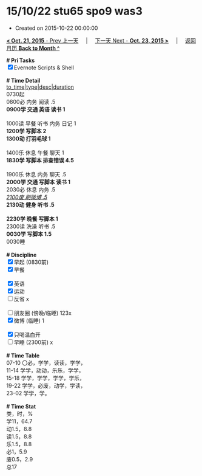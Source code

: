 # 15/10/22 stu65 spo9 was3

- Created on 2015-10-22 00:00:00

[**< Oct. 21, 2015** - Prev 上一天](_archived/lifelogs/2015/10/d21.md) &nbsp; &nbsp; | &nbsp; &nbsp; [下一天 Next - **Oct. 23, 2015 >**](_archived/lifelogs/2015/10/d23.md) &nbsp; &nbsp; |  &nbsp; &nbsp; [返回月历 **Back to Month ^**](_archived/lifelogs/2015/10/index.md)
<br/><div><b># Pri Tasks</b></div><div><input checked="true" type="checkbox"/>Evernote Scripts &amp; Shell</div><div><br/></div><div><b># Time Detail</b></div><div><u>to_time|type|desc|duration</u></div><div>0730起</div><div>0800必 内务 阅读 .5</div><div><b>0900学 交通 英语 读书 1</b></div><div><br/></div><div>1000读 早餐 听书 内务 日记 1</div><div><b>1200学 写脚本 2</b></div><div><b>1300动 打羽毛球 1</b></div><div><br/></div><div>1400乐 休息 午餐 聊天 1</div><div><b>1830学 写脚本 排查错误 4.5</b></div><div><br/></div><div>1900乐 休息 内务 聊天 .5</div><div><b>2000学 交通 写脚本 读书 1</b></div><div>2030必 休息 内务 .5</div><div><u><i>2100废 刷微博 .5</i></u></div><div><b>2130动 健身 听书 .5</b></div><div><br/></div><div><b>2230学 晚餐 写脚本 1</b></div><div>2300读 洗澡 听书 .5</div><div><b>0030学 写脚本 1.5</b></div><div>0030睡</div><div><br/></div><div><b># Discipline</b></div><div><input checked="true" type="checkbox"/>早起 (0830前)</div><div><input checked="true" type="checkbox"/>早餐</div><div><br/></div><div><input checked="true" type="checkbox"/>英语</div><div><input checked="true" type="checkbox"/>运动</div><div><input type="checkbox"/>反省 x</div><div><br/></div><div><input type="checkbox"/>朋友圈 (傍晚/临睡) 123x</div><div><input checked="true" type="checkbox"/>微博 (临睡) 1</div><div><br/></div><div><input checked="true" type="checkbox"/>只喝温白开</div><div><input type="checkbox"/>早睡 (2300前) x</div><div><br/></div><div><b># Time Table</b></div><div>07-10 〇必，学学，读读，学学，</div><div>11-14 学学，动动，乐乐，学学，</div><div>15-18 学学，学学，学学，学乐，</div><div>19-22 学学，必废，动学，学读，</div><div>23-02 学学，学。</div><div><br/></div><div><b># Time Stat</b></div><div>类，时，%</div><div>学11，64.7</div><div>动1.5，8.8</div><div>读1.5，8.8</div><div>乐1.5，8.8</div><div>必1，5.9</div><div>废0.5，2.9</div><div>总17</div><div><br/></div>

